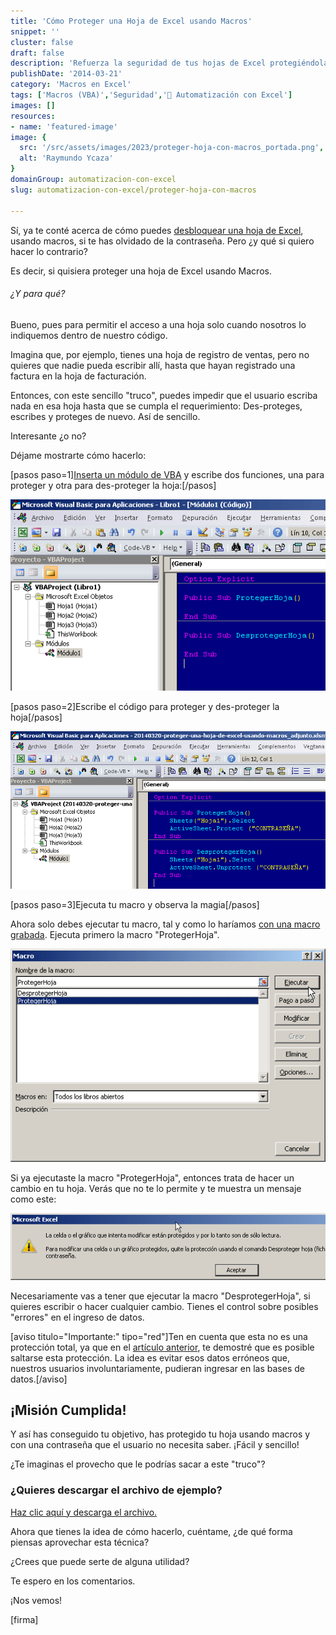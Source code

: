 ```yaml
---
title: 'Cómo Proteger una Hoja de Excel usando Macros'
snippet: ''
cluster: false
draft: false 
description: 'Refuerza la seguridad de tus hojas de Excel protegiéndolas con macros. Descubre cómo implementar medidas de seguridad de forma efectiva.'
publishDate: '2014-03-21'
category: 'Macros en Excel'
tags: ['Macros (VBA)','Seguridad','🤖 Automatización con Excel']
images: []
resources: 
- name: 'featured-image'
image: {
  src: '/src/assets/images/2023/proteger-hoja-con-macros_portada.png',
  alt: 'Raymundo Ycaza'
}
domainGroup: automatizacion-con-excel
slug: automatizacion-con-excel/proteger-hoja-con-macros

---
```


Sí, ya te conté acerca de cómo puedes [desbloquear una hoja de Excel](http://raymundoycaza.com/al-fin-puedes-desbloquear/ "Desbloquear una Hoja de Excel usando Macros"), usando macros, si te has olvidado de la contraseña. Pero ¿y qué si quiero hacer lo contrario?

Es decir, si quisiera proteger una hoja de Excel usando Macros.

###### ¿Y para qué?

Bueno, pues para permitir el acceso a una hoja solo cuando nosotros lo indiquemos dentro de nuestro código.

Imagina que, por ejemplo, tienes una hoja de registro de ventas, pero no quieres que nadie pueda escribir allí, hasta que hayan registrado una factura en la hoja de facturación.

Entonces, con este sencillo "truco", puedes impedir que el usuario escriba nada en esa hoja hasta que se cumpla el requerimiento: Des-proteges, escribes y proteges de nuevo. Así de sencillo.

Interesante ¿o no?

Déjame mostrarte cómo hacerlo:

\[pasos paso=1\][Inserta un módulo de VBA](http://raymundoycaza.com/como-insertar-un-modulo-en-excel/ "Cómo insertar un módulo en Excel") y escribe dos funciones, una para proteger y otra para des-proteger la hoja:\[/pasos\]

![Desproteger una Hoja de Exce usando Macros](images/20140320-proteger-una-hoja-de-excel-usando-macros000260.png)

\[pasos paso=2\]Escribe el código para proteger y des-proteger la hoja\[/pasos\]

![Desproteger una Hoja de Exce usando Macros](images/20140320-proteger-una-hoja-de-excel-usando-macros000261.png)

\[pasos paso=3\]Ejecuta tu macro y observa la magia\[/pasos\]

Ahora solo debes ejecutar tu macro, tal y como lo haríamos [con una macro grabada](http://raymundoycaza.com/como-grabar-macros/ "Cómo grabar Macros"). Ejecuta primero la macro "ProtegerHoja".

![Desproteger una Hoja de Exce usando Macros](images/20140320-proteger-una-hoja-de-excel-usando-macros000264.png)

Si ya ejecutaste la macro "ProtegerHoja", entonces trata de hacer un cambio en tu hoja. Verás que no te lo permite y te muestra un mensaje como este:

![Desproteger una Hoja de Exce usando Macros](images/20140320-proteger-una-hoja-de-excel-usando-macros000265-600x127.png)

Necesariamente vas a tener que ejecutar la macro "DesprotegerHoja", si quieres escribir o hacer cualquier cambio. Tienes el control sobre posibles "errores" en el ingreso de datos.

\[aviso titulo="Importante:" tipo="red"\]Ten en cuenta que esta no es una protección total, ya que en el [artículo anterior](http://raymundoycaza.com/al-fin-puedes-desbloquear/ "Cómo desbloquear una hoja de Excel"), te demostré que es posible saltarse esta protección. La idea es evitar esos datos erróneos que, nuestros usuarios involuntariamente, pudieran ingresar en las bases de datos.\[/aviso\]

## ¡Misión Cumplida!

Y así has conseguido tu objetivo, has protegido tu hoja usando macros y con una contraseña que el usuario no necesita saber. ¡Fácil y sencillo!

¿Te imaginas el provecho que le podrías sacar a este "truco"?

### ¿Quieres descargar el archivo de ejemplo?

[Haz clic aquí y descarga el archivo.](http://raymundoycaza.com/wp-content/uploads//20140320-proteger-una-hoja-de-excel-usando-macros_adjunto.xlsm "Haz clic y descarga el archivo.")

Ahora que tienes la idea de cómo hacerlo, cuéntame, ¿de qué forma piensas aprovechar esta técnica?

¿Crees que puede serte de alguna utilidad?

Te espero en los comentarios.

¡Nos vemos!

\[firma\]
